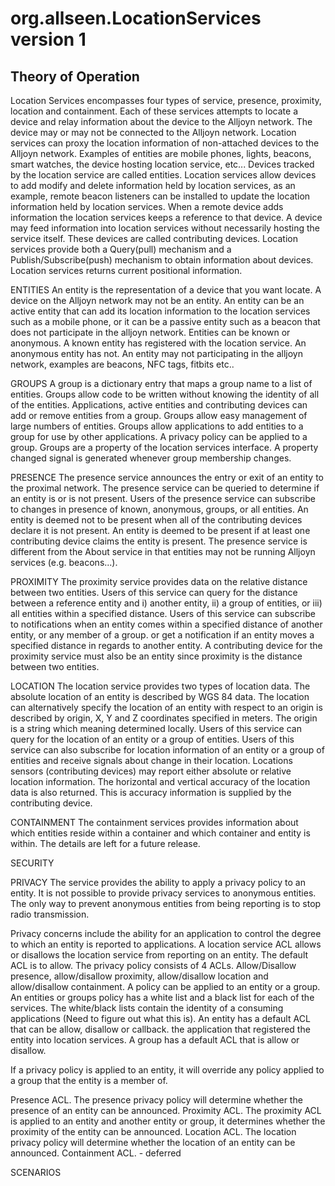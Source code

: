 # org.allseen.LocationServices version 1

## Theory of Operation
Location Services encompasses four types of service, presence, proximity, location and containment.
Each of these services attempts to locate a device and relay information about the device to the Alljoyn network.
The device may or may not be connected to the Alljoyn
network. Location services can proxy the location information of non-attached devices to the Alljoyn network.
Examples of entities are mobile phones, lights, beacons, smart watches, the device hosting location service, etc...
Devices tracked by the location service are called entities.
Location services allow devices to add modify and delete information held by location services, as an example, remote beacon listeners
can be installed to update the location information held by location services. When a remote device adds information the location services
keeps a reference to that device.
A device may feed information into location services without necessarily hosting the service itself. These devices are called contributing devices.
Location services provide both a Query(pull) mechanism and a Publish/Subscribe(push) mechanism to obtain information about devices.
Location services returns current positional information.

ENTITIES
An entity is the representation of a device that you want locate. A device on the Alljoyn network may not be an entity.
An entity can be an active entity that can add its location information to the location services such as a mobile phone, or it can be a passive entity such as a beacon that does not participate in the alljoyn network.
Entities can be known or anonymous. A known entity has registered with the location service. An anonymous
entity has not. An entity may not participating in the alljoyn network, examples are beacons, NFC tags, fitbits etc..

GROUPS
A group is a dictionary entry that maps a group name to a list of entities.
Groups allow code to be written without knowing the identity of all of the entities. Applications, active entities and contributing devices can add or remove entities from a group.
Groups allow easy management of large numbers of entities.
Groups allow applications to add entities to a group for use by other applications.
A privacy policy can be applied to a group.
Groups are a property of the location services interface.
A property changed signal is generated whenever group membership changes.

PRESENCE
The presence service announces the entry or exit of an entity to the proximal network.
The presence service can be queried to determine if an entity is or is not present.
Users of the presence service can subscribe to changes in presence of known, anonymous, groups, or all entities.
An entity is deemed not to be present when all of the contributing devices declare it is not present.
An entity is deemed to be present if at least one contributing device claims the entity is present.
The presence service is different from the About service in that entities may not be running Alljoyn services (e.g. beacons...).

PROXIMITY
The proximity service provides data on the relative distance between two entities.
Users of this service can query for the distance between a reference entity and i) another entity, ii) a group of entities, or iii) all entities within a specified distance.
Users of this service can subscribe to notifications when an entity comes within a specified distance of another entity, or any member of a group.
or get a notification if an entity moves a specified distance in regards to another entity.
A contributing device for the proximity service must also be an entity since proximity is the distance between two entities.

LOCATION
The location service provides two  types of location data. The absolute location of an entity is described by WGS 84 data.  The location can alternatively specify the location of an entity with respect to an origin is described by origin, X, Y and Z coordinates specified in meters. The origin is a string which meaning determined locally. Users of this service can query for the location of an entity or a group of entities. Users of this service can also subscribe for location information of an entity or a group of entities and receive signals about change in their location.
Locations sensors (contributing devices) may report either absolute or relative location information.
The horizontal and vertical accuracy of the location data is also returned. This is accuracy information is supplied by the contributing device.

CONTAINMENT
The containment services provides information about which entities reside within a container and which container and entity is within. The details are left for a future release.

SECURITY

PRIVACY
The service provides the ability to apply a privacy policy to an entity.
It is not possible to provide privacy services to anonymous entities.
The only way to prevent anonymous entities from being reporting  is to stop radio transmission.

Privacy concerns include the ability for an application to control the degree to which an entity is reported to applications.
A location service ACL allows or disallows the location service from reporting on an entity. The default ACL is to allow.
The privacy policy consists of 4 ACLs. Allow/Disallow presence, allow/disallow proximity, allow/disallow location and allow/disallow containment.
A policy can be applied to an entity or a group.
An entities or groups policy has a white list and a black list for each of the services. The white/black lists contain the identity of a consuming applications (Need to figure out what this is).
An entity has a default ACL that can be allow, disallow or callback.  the application that registered the entity into location services.
A group has a default ACL that is allow or disallow.

If a privacy policy is applied to an entity, it will override any policy applied to a group that the entity is a member of.


Presence ACL. The presence privacy policy will determine whether the presence of an entity can be announced.
Proximity ACL. The proximity ACL is applied to an entity and another entity or group, it determines whether the proximity of the entity can be announced.
Location ACL. The location privacy policy will determine whether the location of an entity can be announced.
Containment ACL. - deferred

SCENARIOS


